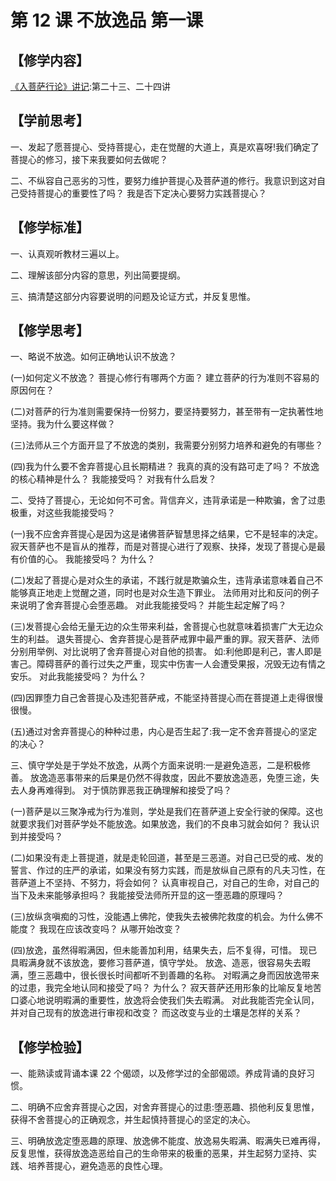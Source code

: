 
# 第 12 课 不放逸品 第一课

## 【修学内容】

[《入菩萨行论》讲记](text):第二十三、二十四讲

## 【学前思考】

一、发起了愿菩提心、受持菩提心，走在觉醒的大道上，真是欢喜呀!我们确定了菩提心的修习，接下来我要如何去做呢？

二、不纵容自己恶劣的习性，要努力维护菩提心及菩萨道的修行。我意识到这对自己受持菩提心的重要性了吗？
我是否下定决心要努力实践菩提心？

## 【修学标准】

一、认真观听教材三遍以上。

二、理解该部分内容的意思，列出简要提纲。

三、搞清楚这部分内容要说明的问题及论证方式，并反复思惟。

## 【修学思考】

一、略说不放逸。如何正确地认识不放逸？

(一)如何定义不放逸？
菩提心修行有哪两个方面？
建立菩萨的行为准则不容易的原因何在？

(二)对菩萨的行为准则需要保持一份努力，要坚持要努力，甚至带有一定执著性地坚持。我为什么要这样做？

(三)法师从三个方面开显了不放逸的类别，我需要分别努力培养和避免的有哪些？

(四)我为什么要不舍弃菩提心且长期精进？
我真的真的没有路可走了吗？
不放逸的核心精神是什么？
我能接受吗？
对我有什么启发？

二、受持了菩提心，无论如何不可舍。背信弃义，违背承诺是一种欺骗，舍了过患极重，对这些我能接受吗？

(一)我不应舍弃菩提心是因为这是诸佛菩萨智慧思择之结果，它不是轻率的决定。
寂天菩萨也不是盲从的推荐，而是对菩提心进行了观察、抉择，发现了菩提心是最有价值的心。
我能接受吗？
为什么？

(二)发起了菩提心是对众生的承诺，不践行就是欺骗众生，违背承诺意味着自己不能够真正地走上觉醒之道，同时也是对众生造下罪业。
法师用对比和反问的例子来说明了舍弃菩提心会堕恶趣。
对此我能接受吗？
并能生起定解了吗？

(三)发菩提心会给无量无边的众生带来利益，舍菩提心也就意味着损害广大无边众生的利益。
退失菩提心、舍弃菩提心是菩萨戒罪中最严重的罪。寂天菩萨、法师分别用举例、对比说明了舍弃菩提心对自他的损害。
如:利他即是利己，害人即是害己。障碍菩萨的善行过失之严重，现实中伤害一人会遭受果报，况毁无边有情之安乐。
对此我能接受吗？
为什么？

(四)因罪堕力自己舍菩提心及违犯菩萨戒，不能坚持菩提心而在菩提道上走得很慢很慢。

(五)通过对舍弃菩提心的种种过患，内心是否生起了:我一定不舍弃菩提心的坚定的决心？

三、慎守学处是于学处不放逸，从两个方面来说明:一是避免造恶，二是积极修善。
放逸造恶事带来的后果是仍然不得救度，因此不要放逸造恶，免堕三途，失去人身再难得到。
对于慎防罪恶我正确理解和接受了吗？

(一)菩萨是以三聚净戒为行为准则，学处是我们在菩萨道上安全行驶的保障。这也就要求我们对菩萨学处不能放逸。如果放逸，我们的不良串习就会如何？
我认识到并接受吗？

(二)如果没有走上菩提道，就是走轮回道，甚至是三恶道。对自己已受的戒、发的誓言、作过的庄严的承诺，如果没有努力实践，而是放纵自己原有的凡夫习性，在菩萨道上不坚持、不努力，将会如何？
认真审视自己，对自己的生命，对自己的当下及未来能够承担吗？
我能接受法师所开显的这一堕恶趣的原理吗？

(三)放纵贪嗔痴的习性，没能遇上佛陀，使我失去被佛陀救度的机会。为什么佛不能度？
我现在应该改变吗？
从哪开始改变？

(四)放逸，虽然得暇满因，但未能善加利用，结果失去，后不复得，可惜。
现已具暇满身就不该放逸，要修习菩萨道，慎守学处。
放逸、造恶，很容易失去暇满，堕三恶趣中，很长很长时间都听不到善趣的名称。
对暇满之身而因放逸带来的过患，我完全地认同和接受了吗？
为什么？
寂天菩萨还用形象的比喻反复地苦口婆心地说明暇满的重要性，放逸将会使我们失去暇满。
对此我能否完全认同，并对自己现有的放逸进行审视和改变？
而这改变与业的土壤是怎样的关系？

## 【修学检验】

一、能熟读或背诵本课 22 个偈颂，以及修学过的全部偈颂。养成背诵的良好习惯。

二、明确不应舍弃菩提心之因，对舍弃菩提心的过患:堕恶趣、损他利反复思惟，获得不舍菩提心的正确观念，并生起慎持菩提心的坚定的决心。

三、明确放逸定堕恶趣的原理、放逸佛不能度、放逸易失暇满、暇满失已难再得，反复思惟，获得放逸造恶给自己的生命带来的极重的恶果，并生起努力坚持、实践、培养菩提心，避免造恶的良性心理。
